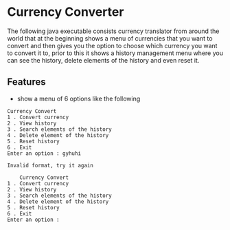 # Currency Converter

The following java executable consists currency translator from around the world that at the beginning shows a menu of currencies that you want to convert and then gives you the option to choose which currency you want to convert it to, prior to this it shows a history management menu where you can see the history, delete elements of the history and even reset it.

## Features

- show a menu of 6 options like the following
```
Currency Convert
1 . Convert currency
2 . View history
3 . Search elements of the history
4 . Delete element of the history
5 . Reset history
6 . Exit
Enter an option : gyhuhi

Invalid format, try it again

	Currency Convert
1 . Convert currency
2 . View history
3 . Search elements of the history
4 . Delete element of the history
5 . Reset history
6 . Exit
Enter an option : 
```